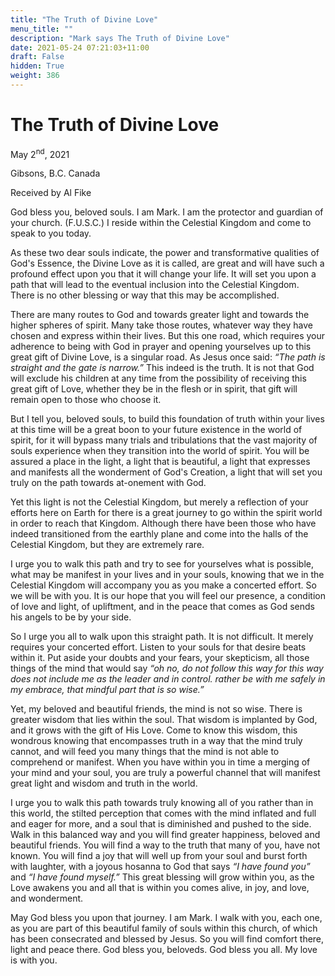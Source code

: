 ```yaml
---
title: "The Truth of Divine Love"
menu_title: ""
description: "Mark says The Truth of Divine Love"
date: 2021-05-24 07:21:03+11:00
draft: False
hidden: True
weight: 386
---
```

# The Truth of Divine Love

May 2<sup>nd</sup>, 2021

Gibsons, B.C. Canada

Received by Al Fike


God bless you, beloved souls. I am Mark. I am the protector and guardian of your church. (F.U.S.C.) I reside within the Celestial Kingdom and come to speak to you today. 

As these two dear souls indicate, the power and transformative qualities of God's Essence, the Divine Love as it is called, are great and will have such a profound effect upon you that it will change your life. It will set you upon a path that will lead to the eventual inclusion into the Celestial Kingdom. There is no other blessing or way that this may be accomplished.

There are many routes to God and towards greater light and towards the higher spheres of spirit. Many take those routes, whatever way they have chosen and express within their lives. But this one road, which requires your adherence to being with God in prayer and opening yourselves up to this great gift of Divine Love, is a singular road. As Jesus once said: *“The path is straight and the gate is narrow.”* This indeed is the truth. It is not that God will exclude his children at any time from the possibility of receiving this great gift of Love, whether they be in the flesh or in spirit, that gift will remain open to those who choose it.

But I tell you, beloved souls, to build this foundation of truth within your lives at this time will be a great boon to your future existence in the world of spirit, for it will bypass many trials and tribulations that the vast majority of souls experience when they transition into the world of spirit. You will be assured a place in the light, a light that is beautiful, a light that expresses and manifests all the wonderment of God's Creation, a light that will set you truly on the path towards at-onement with God.

Yet this light is not the Celestial Kingdom, but merely a reflection of your efforts here on Earth for there is a great journey to go within the spirit world in order to reach that Kingdom. Although there have been those who have indeed transitioned from the earthly plane and come into the halls of the Celestial Kingdom, but they are extremely rare.  
 
I urge you to walk this path and try to see for yourselves what is possible, what may be manifest in your lives and in your souls, knowing that we in the Celestial Kingdom will accompany you as you make a concerted effort.  So we will be with you. It is our hope that you will feel our presence, a condition of love and light, of upliftment, and in the peace that comes as God sends his angels to be by your side.

So I urge you all to walk upon this straight path. It is not difficult. It merely requires your concerted effort. Listen to your souls for that desire beats within it. Put aside your doubts and your fears, your skepticism, all those things of the mind that would say *“oh no, do not follow this way for this way does not include me as the leader and in control. rather be with me safely in my embrace, that mindful part that is so wise.”*

Yet, my beloved and beautiful friends, the mind is not so wise. There is greater wisdom that lies within the soul. That wisdom is implanted by God, and it grows with the gift of His Love. Come to know this wisdom, this wondrous knowing that encompasses truth in a way that the mind truly cannot, and will feed you many things that the mind is not able to comprehend or manifest. When you have within you in time a merging of your mind and your soul, you are truly a powerful channel that will manifest great light and wisdom and truth in the world.

I urge you to walk this path towards truly knowing all of you rather than in this world, the stilted perception that comes with the mind inflated and full and eager for more, and a soul that is diminished and pushed to the side. Walk in this balanced way and you will find greater happiness, beloved and beautiful friends. You will find a way to the truth that many of you, have not known.  You will find a joy that will well up from your soul and burst forth with laughter, with a joyous hosanna to God that says *“I have found you”* and *“I have found myself.”* This great blessing will grow within you, as the Love awakens you and all that is within you comes alive, in joy, and love, and wonderment.

May God bless you upon that journey. I am Mark. I walk with you, each one, as you are part of this beautiful family of souls within this church, of which has been consecrated and blessed by Jesus. So you will find comfort there, light and peace there. God bless you, beloveds. God bless you all. My love is with you.